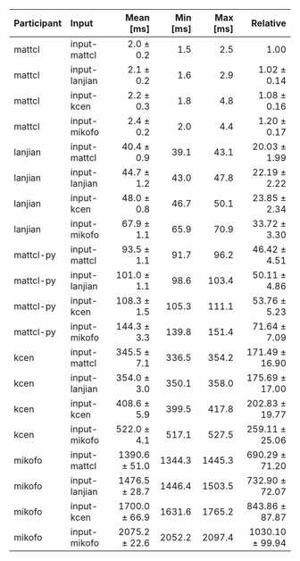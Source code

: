 | Participant | Input | Mean [ms] | Min [ms] | Max [ms] | Relative |
|:---|:---|---:|---:|---:|---:|
| mattcl | input-mattcl | 2.0 ± 0.2 | 1.5 | 2.5 | 1.00 |
| mattcl | input-lanjian | 2.1 ± 0.2 | 1.6 | 2.9 | 1.02 ± 0.14 |
| mattcl | input-kcen | 2.2 ± 0.3 | 1.8 | 4.8 | 1.08 ± 0.16 |
| mattcl | input-mikofo | 2.4 ± 0.2 | 2.0 | 4.4 | 1.20 ± 0.17 |
| lanjian | input-mattcl | 40.4 ± 0.9 | 39.1 | 43.1 | 20.03 ± 1.99 |
| lanjian | input-lanjian | 44.7 ± 1.2 | 43.0 | 47.8 | 22.19 ± 2.22 |
| lanjian | input-kcen | 48.0 ± 0.8 | 46.7 | 50.1 | 23.85 ± 2.34 |
| lanjian | input-mikofo | 67.9 ± 1.1 | 65.9 | 70.9 | 33.72 ± 3.30 |
| mattcl-py | input-mattcl | 93.5 ± 1.1 | 91.7 | 96.2 | 46.42 ± 4.51 |
| mattcl-py | input-lanjian | 101.0 ± 1.1 | 98.6 | 103.4 | 50.11 ± 4.86 |
| mattcl-py | input-kcen | 108.3 ± 1.5 | 105.3 | 111.1 | 53.76 ± 5.23 |
| mattcl-py | input-mikofo | 144.3 ± 3.3 | 139.8 | 151.4 | 71.64 ± 7.09 |
| kcen | input-mattcl | 345.5 ± 7.1 | 336.5 | 354.2 | 171.49 ± 16.90 |
| kcen | input-lanjian | 354.0 ± 3.0 | 350.1 | 358.0 | 175.69 ± 17.00 |
| kcen | input-kcen | 408.6 ± 5.9 | 399.5 | 417.8 | 202.83 ± 19.77 |
| kcen | input-mikofo | 522.0 ± 4.1 | 517.1 | 527.5 | 259.11 ± 25.06 |
| mikofo | input-mattcl | 1390.6 ± 51.0 | 1344.3 | 1445.3 | 690.29 ± 71.20 |
| mikofo | input-lanjian | 1476.5 ± 28.7 | 1446.4 | 1503.5 | 732.90 ± 72.07 |
| mikofo | input-kcen | 1700.0 ± 66.9 | 1631.6 | 1765.2 | 843.86 ± 87.87 |
| mikofo | input-mikofo | 2075.2 ± 22.6 | 2052.2 | 2097.4 | 1030.10 ± 99.94 |
